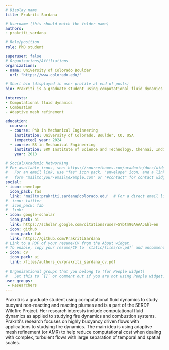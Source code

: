 ```yaml
---
# Display name
title: Prakriti Sardana

# Username (this should match the folder name)
authors: 
- prakriti_sardana

# Role/position
role: PhD student

superuser: false
# Organizations/Affiliations
organizations:
- name: University of Colorado Boulder
  url: "https://www.colorado.edu/"

# Short bio (displayed in user profile at end of posts)
bio: Prakriti is a graduate student using computational fluid dynamics to study buoyant non-reacting and reacting plumes and is a part of the SERDP Wildfire Project. Her research interests include computational fluid dynamics as applied to studying fire dynamics and combustion systems. 

interests:
- Computational fluid dynamics
- Combustion
- Adaptive mesh refinement

education:
  courses:
  - course: PhD in Mechanical Engineering
    institution: University of Colorado, Boulder, CO, USA
    (expected) year: 2024
  - course: BS in Mechanical Engineering
    institution: SRM Institute of Science and Technology, Chennai, India
    year: 2018

# Social/Academic Networking
# For available icons, see: https://sourcethemes.com/academic/docs/widgets/#icons
#   For an email link, use "fas" icon pack, "envelope" icon, and a link in the
#   form "mailto:your-email@example.com" or "#contact" for contact widget.
social:
- icon: envelope
  icon_pack: fas
  link: 'mailto:prakriti.sardana@colorado.edu'  # For a direct email link, use "mailto:test@example.org".
#- icon: twitter
#  icon_pack: fab
#  link: 
- icon: google-scholar
  icon_pack: ai
  link: https://scholar.google.com/citations?user=SYbtm90AAAAJ&hl=en 
- icon: github
  icon_pack: fab
  link: https://github.com/PrakritiSardana
# Link to a PDF of your resume/CV from the About widget.
# To enable, copy your resume/CV to `static/files/cv.pdf` and uncomment the lines below.  
- icon: cv
  icon_pack: ai
  link: /files/authors_cv/prakriti_sardana_cv.pdf
  
# Organizational groups that you belong to (for People widget)
#   Set this to `[]` or comment out if you are not using People widget.  
user_groups:
 - Researchers
---
```


Prakriti is a graduate student using computational fluid dynamics to study buoyant non-reacting and reacting plumes and is a part of the SERDP Wildfire Project. Her research interests include computational fluid dynamics as applied to studying fire dynamics and combustion systems. Prakriti's research focuses on highly buoyancy driven flows with applications to studying fire dynamics. The main idea is using adaptive mesh refinement (or AMR) to help reduce computational cost when dealing with complex, turbulent flows with large separation of temporal and spatial scales. 
